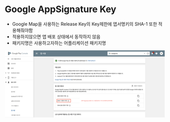 # Google AppSignature Key
- Google Map을 사용하는 Release Key의 Key제한에 앱서명키의 SHA-1 또한 적용해줘야함
- 적용하지않으면 앱 배포 상태에서 동작하지 않음
- 패키지명은 사용하고자하는 어플리케이션 패키지명

<img src="../image/appsignature.png">